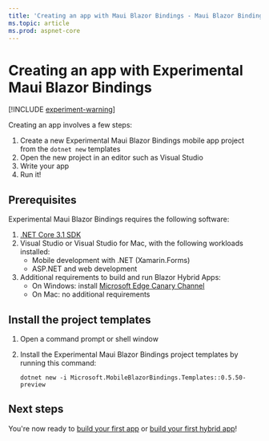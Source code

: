 ```yaml
---
title: 'Creating an app with Maui Blazor Bindings - Maui Blazor Bindings'
ms.topic: article
ms.prod: aspnet-core
---
```


# Creating an app with Experimental Maui Blazor Bindings

[!INCLUDE [experiment-warning](includes/experiment-warning.md)]

Creating an app involves a few steps:

1. Create a new Experimental Maui Blazor Bindings mobile app project from the `dotnet new` templates
1. Open the new project in an editor such as Visual Studio
1. Write your app
1. Run it!

## Prerequisites

Experimental Maui Blazor Bindings requires the following software:

1. [.NET Core 3.1 SDK](https://dotnet.microsoft.com/download)
1. Visual Studio or Visual Studio for Mac, with the following workloads installed:
   * Mobile development with .NET (Xamarin.Forms)
   * ASP.NET and web development
1. Additional requirements to build and run Blazor Hybrid Apps:
   * On Windows: install [Microsoft Edge Canary Channel](https://www.microsoftedgeinsider.com/download)
   * On Mac: no additional requirements

## Install the project templates

1. Open a command prompt or shell window
1. Install the Experimental Maui Blazor Bindings project templates by running this command:

    ```shell
    dotnet new -i Microsoft.MobileBlazorBindings.Templates::0.5.50-preview
    ```

## Next steps

You're now ready to [build your first app](walkthroughs/build-first-app.md) or [build your first hybrid app](walkthroughs/build-first-hybrid-app.md)!
